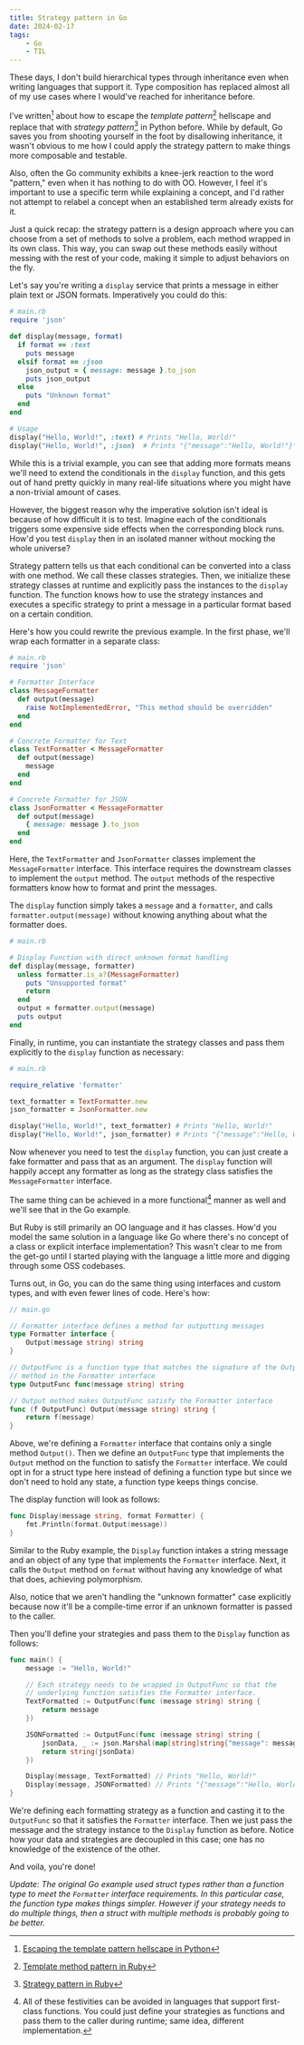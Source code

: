 ```yaml
---
title: Strategy pattern in Go
date: 2024-02-17
tags:
    - Go
    - TIL
---
```


These days, I don't build hierarchical types through inheritance even when writing languages
that support it. Type composition has replaced almost all of my use cases where I would've
reached for inheritance before.

I've written[^1] about how to escape the _template pattern_[^2] hellscape and replace that
with _strategy pattern_[^3] in Python before. While by default, Go saves you from shooting
yourself in the foot by disallowing inheritance, it wasn't obvious to me how I could apply
the strategy pattern to make things more composable and testable.

Also, often the Go community exhibits a knee-jerk reaction to the word "pattern," even when
it has nothing to do with OO. However, I feel it's important to use a specific term while
explaining a concept, and I'd rather not attempt to relabel a concept when an established
term already exists for it.

Just a quick recap: the strategy pattern is a design approach where you can choose from a
set of methods to solve a problem, each method wrapped in its own class. This way, you can
swap out these methods easily without messing with the rest of your code, making it simple
to adjust behaviors on the fly.

Let's say you're writing a `display` service that prints a message in either plain text or
JSON formats. Imperatively you could do this:

```rb
# main.rb
require 'json'

def display(message, format)
  if format == :text
    puts message
  elsif format == :json
    json_output = { message: message }.to_json
    puts json_output
  else
    puts "Unknown format"
  end
end

# Usage
display("Hello, World!", :text) # Prints "Hello, World!"
display("Hello, World!", :json)  # Prints "{"message":"Hello, World!"}"
```

While this is a trivial example, you can see that adding more formats means we'll need to
extend the conditionals in the `display` function, and this gets out of hand pretty quickly
in many real-life situations where you might have a non-trivial amount of cases.

However, the biggest reason why the imperative solution isn't ideal is because of how
difficult it is to test. Imagine each of the conditionals triggers some expensive side
effects when the corresponding block runs. How'd you test `display` then in an isolated
manner without mocking the whole universe?

Strategy pattern tells us that each conditional can be converted into a class with one
method. We call these classes strategies. Then, we initialize these strategy classes at
runtime and explicitly pass the instances to the `display` function. The function knows how
to use the strategy instances and executes a specific strategy to print a message in a
particular format based on a certain condition.

Here's how you could rewrite the previous example. In the first phase, we'll wrap each
formatter in a separate class:

```rb
# main.rb
require 'json'

# Formatter Interface
class MessageFormatter
  def output(message)
    raise NotImplementedError, "This method should be overridden"
  end
end

# Concrete Formatter for Text
class TextFormatter < MessageFormatter
  def output(message)
    message
  end
end

# Concrete Formatter for JSON
class JsonFormatter < MessageFormatter
  def output(message)
    { message: message }.to_json
  end
end
```

Here, the `TextFormatter` and `JsonFormatter` classes implement the `MessageFormatter`
interface. This interface requires the downstream classes to implement the `output` method.
The `output` methods of the respective formatters know how to format and print the messages.

The `display` function simply takes a `message` and a `formatter`, and calls
`formatter.output(message)` without knowing anything about what the formatter does.

```rb
# main.rb

# Display Function with direct unknown format handling
def display(message, formatter)
  unless formatter.is_a?(MessageFormatter)
    puts "Unsupported format"
    return
  end
  output = formatter.output(message)
  puts output
end
```

Finally, in runtime, you can instantiate the strategy classes and pass them explicitly to
the `display` function as necessary:

```rb
# main.rb

require_relative 'formatter'

text_formatter = TextFormatter.new
json_formatter = JsonFormatter.new

display("Hello, World!", text_formatter) # Prints "Hello, World!"
display("Hello, World!", json_formatter) # Prints "{"message":"Hello, World!"}"
```

Now whenever you need to test the `display` function, you can just create a fake formatter
and pass that as an argument. The `display` function will happily accept any formatter as
long as the strategy class satisfies the `MessageFormatter` interface.

The same thing can be achieved in a more functional[^4] manner as well and we'll see that in
the Go example.

But Ruby is still primarily an OO language and it has classes. How'd you model the same
solution in a language like Go where there's no concept of a class or explicit interface
implementation? This wasn't clear to me from the get-go until I started playing with the
language a little more and digging through some OSS codebases.

Turns out, in Go, you can do the same thing using interfaces and custom types, and with even
fewer lines of code. Here's how:

```go
// main.go

// Formatter interface defines a method for outputting messages
type Formatter interface {
    Output(message string) string
}

// OutputFunc is a function type that matches the signature of the Output
// method in the Formatter interface
type OutputFunc func(message string) string

// Output method makes OutputFunc satisfy the Formatter interface
func (f OutputFunc) Output(message string) string {
    return f(message)
}
```

Above, we're defining a `Formatter` interface that contains only a single method `Output()`.
Then we define an `OutputFunc` type that implements the `Output` method on the function to
satisfy the `Formatter` interface. We could opt in for a struct type here instead of
defining a function type but since we don't need to hold any state, a function type keeps
things concise.

The display function will look as follows:

```go
func Display(message string, format Formatter) {
    fmt.Println(format.Output(message))
}
```

Similar to the Ruby example, the `Display` function intakes a string message and an object
of any type that implements the `Formatter` interface. Next, it calls the `Output` method on
`format` without having any knowledge of what that does, achieving polymorphism.

Also, notice that we aren't handling the "unknown formatter" case explicitly because now
it'll be a compile-time error if an unknown formatter is passed to the caller.

Then you'll define your strategies and pass them to the `Display` function as follows:

```go
func main() {
    message := "Hello, World!"

    // Each strategy needs to be wrapped in OutputFunc so that the
    // underlying function satisfies the Formatter interface.
    TextFormatted := OutputFunc(func (message string) string {
        return message
    })

    JSONFormatted := OutputFunc(func (message string) string {
        jsonData, _ := json.Marshal(map[string]string{"message": message})
        return string(jsonData)
    })

    Display(message, TextFormatted) // Prints "Hello, World!"
    Display(message, JSONFormatted) // Prints "{"message":"Hello, World!"}"
}
```

We're defining each formatting strategy as a function and casting it to the `OutputFunc` so
that it satisfies the `Formatter` interface. Then we just pass the message and the strategy
instance to the `Display` function as before. Notice how your data and strategies are
decoupled in this case; one has no knowledge of the existence of the other.

And voila, you're done!

_Update: The original Go example used struct types rather than a function type to meet the
`Formatter` interface requirements. In this particular case, the function type makes things
simpler. However if your strategy needs to do multiple things, then a struct with multiple
methods is probably going to be better._

[^1]: [Escaping the template pattern hellscape in Python](/python/escape_template_pattern/)
[^2]:
    [Template method pattern in Ruby](https://refactoring.guru/design-patterns/template-method/ruby/example)

[^3]:
    [Strategy pattern in Ruby](https://refactoring.guru/design-patterns/strategy/ruby/example)

[^4]:
    All of these festivities can be avoided in languages that support first-class functions.
    You could just define your strategies as functions and pass them to the caller during
    runtime; same idea, different implementation.
